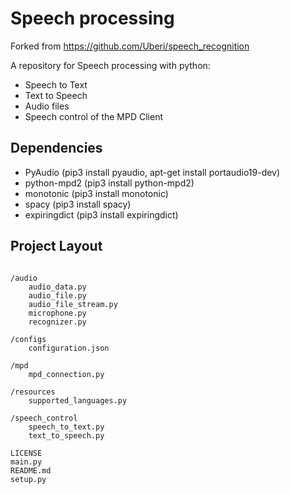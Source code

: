 # Speech processing
Forked from https://github.com/Uberi/speech_recognition

A repository for Speech processing with python:
- Speech to Text
- Text to Speech
- Audio files
- Speech control of the MPD Client

## Dependencies
- PyAudio (pip3 install pyaudio, apt-get install portaudio19-dev)
- python-mpd2 (pip3 install python-mpd2)
- monotonic (pip3 install monotonic)
- spacy (pip3 install spacy)
- expiringdict (pip3 install expiringdict)

## Project Layout
<pre><code>
/audio
    audio_data.py
    audio_file.py
    audio_file_stream.py
    microphone.py
    recognizer.py

/configs
    configuration.json

/mpd
    mpd_connection.py

/resources
    supported_languages.py

/speech_control
    speech_to_text.py
    text_to_speech.py

LICENSE
main.py
README.md
setup.py
</pre></code>
